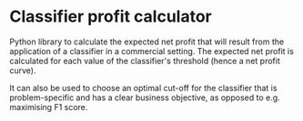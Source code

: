 # Classifier profit calculator
Python library to calculate the expected net profit that will result from the application of a classifier in a commercial setting. The expected net profit is calculated for each value of the classifier's threshold (hence a net profit curve).

It can also be used to choose an optimal cut-off for the classifier that is problem-specific and has a clear business objective, as opposed to e.g. maximising F1 score.